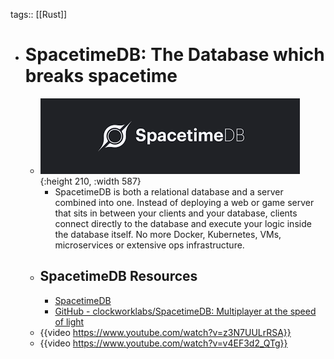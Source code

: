 tags:: [[Rust]]

- # SpacetimeDB: The Database which breaks spacetime
	- ![spacetime_db.png](../assets/spacetime_db_1702103312881_0.png){:height 210, :width 587}
		- SpacetimeDB is both a relational database and a server combined into one. Instead of deploying a web or game server that sits in between your clients and your database, clients connect directly to the database and execute your logic inside the database itself. No more Docker, Kubernetes, VMs, microservices or extensive ops infrastructure.
	- ## SpacetimeDB Resources
		- [SpacetimeDB](https://spacetimedb.com/)
		- [GitHub - clockworklabs/SpacetimeDB: Multiplayer at the speed of light](https://github.com/clockworklabs/SpacetimeDB)
	- {{video https://www.youtube.com/watch?v=z3N7UULrRSA}}
	- {{video https://www.youtube.com/watch?v=v4EF3d2_QTg}}